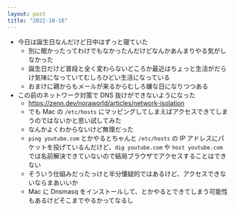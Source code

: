 ```yaml
---
layout: post
title: "2022-10-16"
---
```


* 今日は誕生日なんだけど日中はずっと寝ていた
    * 別に眠かったってわけでもなかったんだけどなんかあんまりやる気がしなかった
    * 誕生日だけど普段と全く変わらないどころか最近はちょっと生活がだらけ気味になっていてむしろひどい生活になっている
    * おまけに親からもメールが来るからむしろ嫌な日になりつつある
* この前のネットワーク対策で DNS 抜けができないようになった
    * https://zenn.dev/noraworld/articles/network-isolation
    * でも Mac の `/etc/hosts` にマッピングしてしまえばアクセスできてしまうのではないかと思い試してみた
    * なんかよくわからないけど無理だった
    * `ping youtube.com` とかやるとちゃんと `/etc/hosts` の IP アドレスにパケットを投げているんだけど、`dig youtube.com` や `host youtube.com` では名前解決できていないので結局ブラウザでアクセスすることはできない
    * そういう仕組みだったっけと半分懐疑的ではあるけど、アクセスできないならまあいいか
    * Mac に Dnsmasq をインストールして、とかやるとできてしまう可能性もあるけどそこまでやるかってなるし
